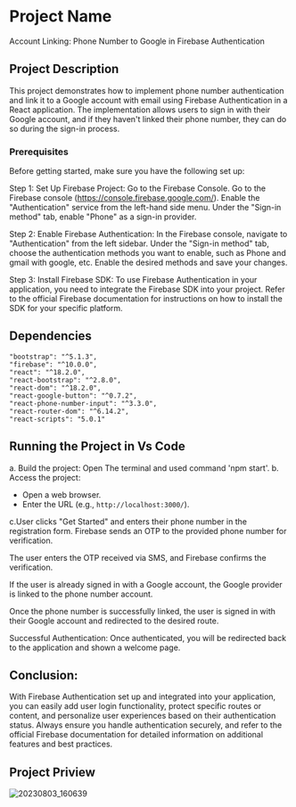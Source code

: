 # Project Name
Account Linking: Phone Number to Google in Firebase Authentication

## Project Description
This project demonstrates how to implement phone number authentication and link it to a Google account with email using Firebase Authentication in a React application. The implementation allows users to sign in with their Google account, and if they haven't linked their phone number, they can do so during the sign-in process.


 ### Prerequisites
Before getting started, make sure you have the following set up:

Step 1: Set Up Firebase Project:
Go to the Firebase Console.
Go to the Firebase console (https://console.firebase.google.com/).
Enable the "Authentication" service from the left-hand side menu.
Under the "Sign-in method" tab, enable "Phone" as a sign-in provider.

Step 2: Enable Firebase Authentication:
In the Firebase console, navigate to "Authentication" from the left sidebar. Under the "Sign-in method" tab, choose the authentication methods you want to enable, such as Phone and gmail with google, etc. Enable the desired methods and save your changes.

Step 3: Install Firebase SDK:
To use Firebase Authentication in your application, you need to integrate the Firebase SDK into your project. Refer to the official Firebase documentation for instructions on how to install the SDK for your specific platform.

## Dependencies

    "bootstrap": "^5.1.3",
    "firebase": "^10.0.0",
    "react": "^18.2.0",
    "react-bootstrap": "^2.8.0",
    "react-dom": "^18.2.0",
    "react-google-button": "^0.7.2",
    "react-phone-number-input": "^3.3.0",
    "react-router-dom": "^6.14.2",
    "react-scripts": "5.0.1"

## Running the Project in Vs Code
a. Build the project: Open The terminal and used command 'npm start'.
b. Access the project:

   - Open a web browser.
   - Enter the URL (e.g., `http://localhost:3000/`).

c.User clicks "Get Started" and enters their phone number in the registration form.
Firebase sends an OTP to the provided phone number for verification.

The user enters the OTP received via SMS, and Firebase confirms the verification.

If the user is already signed in with a Google account, the Google provider is linked to the phone number account.

Once the phone number is successfully linked, the user is signed in with their Google account and redirected to the desired route.


Successful Authentication: Once authenticated, you will be redirected back to the application and shown a welcome page.

## Conclusion:
With Firebase Authentication set up and integrated into your application, you can easily add user login functionality, protect specific routes or content, and personalize user experiences based on their authentication status. Always ensure you handle authentication securely, and refer to the official Firebase documentation for detailed information on additional features and best practices.

## Project Priview
![20230803_160639](https://github.com/saiinfo/Account-Linking-Phone-Number-to-Google-in-Firebase-Authentication/assets/26924010/834590a5-3b55-4c45-b10a-e6722f8c2155)




